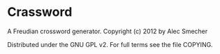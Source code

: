 Crassword
=========

A Freudian crossword generator.
Copyright (c) 2012 by Alec Smecher

Distributed under the GNU GPL v2. For full terms see the file COPYING.
